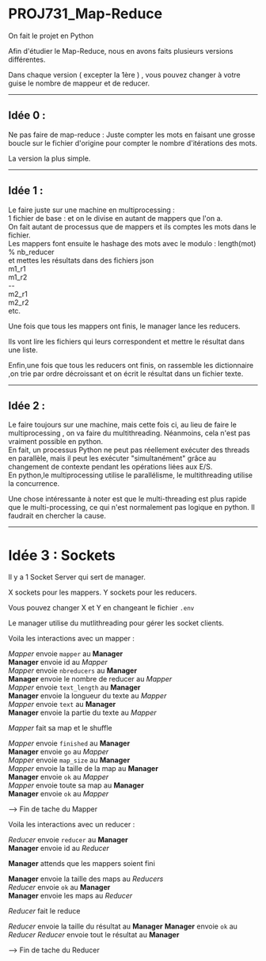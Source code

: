 # PROJ731_Map-Reduce
On fait le projet en Python

Afin d'étudier le Map-Reduce, nous en avons faits plusieurs versions différentes.

Dans chaque version ( excepter la 1ère ) , vous pouvez changer à votre guise le nombre de mappeur et de reducer.

---
## Idée 0 :
Ne pas faire de map-reduce : 
Juste compter les mots en faisant une grosse boucle sur le fichier d'origine pour compter le nombre d'itérations des mots. 

La version la plus simple.

---
## Idée 1 : 

Le faire juste sur une machine en multiprocessing :  \
1 fichier de base : et on le divise en autant de mappers que l'on a. \
On fait autant de processus que de mappers et ils comptes les mots dans le fichier. \
Les mappers font ensuite le hashage des mots avec le modulo : length(mot) % nb_reducer \
et mettes les résultats dans des fichiers json \
m1_r1 \
m1_r2 \
-- \
m2_r1 \
m2_r2 \
etc. 

Une fois que tous les mappers ont finis, le manager lance les reducers.

Ils vont lire les fichiers qui leurs correspondent  et mettre le résultat dans une liste.

Enfin,une fois que tous les reducers ont finis, on rassemble les dictionnaire ,on trie par ordre décroissant et on écrit le résultat dans un fichier texte.

---
## Idée 2 :
Le faire toujours sur une machine, mais cette fois ci, 
au lieu de faire le multiprocessing , on va faire du multithreading. Néanmoins, cela n'est pas vraiment possible en python. \
En fait, un processus Python ne peut pas réellement exécuter des threads en parallèle, mais il peut les exécuter "simultanément" grâce au changement de contexte pendant les opérations liées aux E/S. \
En python,le multiprocessing utilise le parallélisme, le multithreading utilise la concurrence.

Une chose intéressante à noter est que le multi-threading est plus rapide que le multi-processing, ce qui n'est normalement pas logique en python. Il faudrait en chercher la cause.

--- 
# Idée 3 : Sockets

Il y a 1 Socket Server qui sert de manager.

X sockets pour les mappers.
Y sockets pour les reducers.

Vous pouvez changer X et Y en changeant le fichier `.env`

Le manager utilise du mutlithreading pour gérer les socket clients.

Voila les interactions avec un mapper : 

*Mapper* envoie `mapper` au **Manager**  \
**Manager** envoie id au *Mapper*  \
*Mapper* envoie `nbreducers` au **Manager** \
**Manager** envoie le nombre de reducer au *Mapper* \
*Mapper* envoie `text_length` au **Manager** \
**Manager** envoie la longueur du texte au *Mapper* \
*Mapper* envoie `text` au **Manager** \
**Manager** envoie la partie du texte au *Mapper* 

*Mapper* fait sa map et le shuffle 

*Mapper* envoie `finished` au **Manager** \
**Manager** envoie `go` au *Mapper* \
*Mapper* envoie `map_size` au **Manager** \
*Mapper* envoie la taille de la map au **Manager** \
**Manager** envoie `ok` au *Mapper* \
*Mapper* envoie toute sa map au **Manager** \
**Manager** envoie `ok` au *Mapper* 

--> Fin de tache du Mapper

Voila les interactions avec un reducer : 

*Reducer* envoie `reducer` au **Manager** \
**Manager** envoie id au *Reducer* 

**Manager** attends que les mappers soient fini 

**Manager** envoie la taille des maps au *Reducers* \
*Reducer* envoie `ok` au **Manager** \
**Manager** envoie les maps au *Reducer* 

*Reducer* fait le reduce

*Reducer* envoie la taille du résultat au **Manager**
**Manager** envoie `ok` au *Reducer*
*Reducer* envoie tout le résultat au **Manager** 

--> Fin de tache du Reducer


